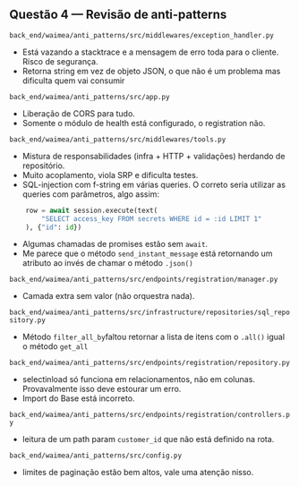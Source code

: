 ## Questão 4 — Revisão de anti-patterns

`back_end/waimea/anti_patterns/src/middlewares/exception_handler.py`

* Está vazando a stacktrace e a mensagem de erro toda para o cliente. Risco de segurança.
* Retorna string em vez de objeto JSON, o que não é um problema mas dificulta quem vai consumir

`back_end/waimea/anti_patterns/src/app.py`

* Liberação de CORS para tudo.
* Somente o módulo de health está configurado, o registration não.

`back_end/waimea/anti_patterns/src/middlewares/tools.py`

* Mistura de responsabilidades (infra + HTTP + validações) herdando de repositório.
* Muito acoplamento, viola SRP e dificulta testes.
* SQL-injection com f-string em várias queries. O correto seria utilizar as queries com parâmetros, algo assim: 

```python
    row = await session.execute(text(
        "SELECT access_key FROM secrets WHERE id = :id LIMIT 1"
    ), {"id": id})
```
* Algumas chamadas de promises estão sem `await`.
* Me parece que o método `send_instant_message` está retornando um atributo ao invés de chamar o método `.json()`

`back_end/waimea/anti_patterns/src/endpoints/registration/manager.py`

* Camada extra sem valor (não orquestra nada).

`back_end/waimea/anti_patterns/src/infrastructure/repositories/sql_repository.py`

* Método `filter_all_by`faltou retornar a lista de itens com o `.all()` igual o método `get_all`


`back_end/waimea/anti_patterns/src/endpoints/registration/repository.py`

* selectinload só funciona em relacionamentos, não em colunas. Provavalmente isso deve estourar um erro.
* Import do Base está incorreto.

`back_end/waimea/anti_patterns/src/endpoints/registration/controllers.py`

* leitura de um path param `customer_id` que não está definido na rota.

`back_end/waimea/anti_patterns/src/config.py`

* limites de paginação estão bem altos, vale uma atenção nisso. 